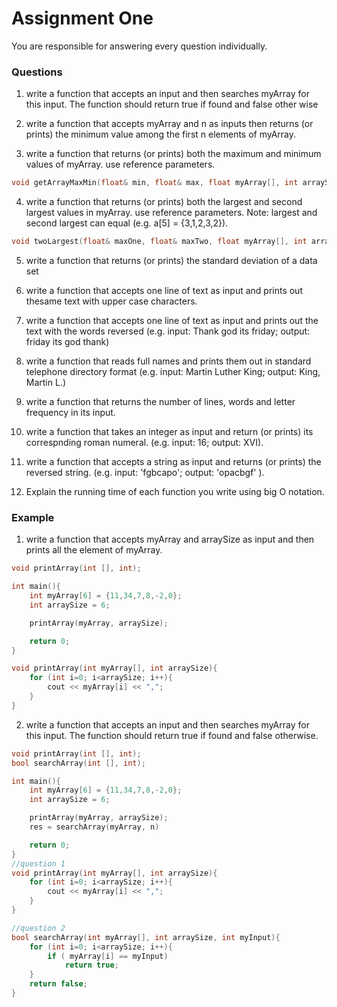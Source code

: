# Assignment One
You are responsible for answering every question individually. 
### Questions
1. write a function that accepts an input and then searches myArray for this input. The function should return true if found and false other wise

2. write a function that accepts myArray and n as inputs then returns (or prints) the minimum value among the first n elements of myArray.

3. write a function that returns (or prints) both the maximum and minimum values of myArray. use reference parameters.
```cpp 
void getArrayMaxMin(float& min, float& max, float myArray[], int arraySize)
 ```

4. write a function that returns (or prints) both the largest and second largest values in myArray. use reference parameters. Note: largest and second largest can equal (e.g. a[5] = {3,1,2,3,2}).
```cpp
void twoLargest(float& maxOne, float& maxTwo, float myArray[], int arraySize)
```

5. write a function that returns (or prints) the standard deviation of a data set 

6. write a function that accepts one line of text as input and prints out thesame text with upper case characters.

7. write a function that accepts one line of text as input and prints out the text with the words reversed (e.g. input: Thank god its friday; output: friday its god thank)

8. write a function that reads full names and prints them out in standard telephone directory format (e.g. input: Martin Luther King; output: King, Martin L.)

9. write a function that returns the number of lines, words and letter frequency in its input.

10. write a function that takes an integer as input and return (or prints) its correspnding roman numeral. (e.g. input: 16; output: XVI).

11. write a function that accepts a string as input and returns (or prints) the reversed string. (e.g. input: 'fgbcapo'; output: 'opacbgf' ).

12. Explain the running time of each function you write using big O notation.
### Example

1. write a function that accepts myArray and arraySize as input and then prints all the element of myArray.

```cpp
void printArray(int [], int);

int main(){
    int myArray[6] = {11,34,7,8,-2,0};
    int arraySize = 6;

    printArray(myArray, arraySize);

    return 0;
}

void printArray(int myArray[], int arraySize){
    for (int i=0; i<arraySize; i++){
        cout << myArray[i] << ",";
    }
}
```
2. write a function that accepts an input and then searches myArray for this input. The function should return true if found and false otherwise.

```cpp
void printArray(int [], int);
bool searchArray(int [], int);

int main(){
    int myArray[6] = {11,34,7,8,-2,0};
    int arraySize = 6;

    printArray(myArray, arraySize);
    res = searchArray(myArray, n)

    return 0;
}
//question 1
void printArray(int myArray[], int arraySize){
    for (int i=0; i<arraySize; i++){
        cout << myArray[i] << ",";
    }
}

//question 2
bool searchArray(int myArray[], int arraySize, int myInput){
    for (int i=0; i<arraySize; i++){
        if ( myArray[i] == myInput)
            return true;
    }
    return false;
}
```
